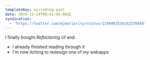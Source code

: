 ```yaml
---
templateKey: microblog-post
date: 2019-11-24T00:41:49.093Z
syndication:
  - 'https://twitter.com/mjmoriarity/status/1198402526162239488'
---
```


I finally bought _Refactoring UI_ and:

- I already finished reading through it
- I'm now itching to redesign one of my webapps
